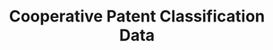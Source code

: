---
bigquery: https://console.cloud.google.com/bigquery?p=patents-public-data&d=cpc&page=dataset
citation: '“Cooperative Patent Classification” by the EPO and USPTO, for public use. '
contributors: EPO, USPTO
cost: None
description: Cooperative Patent Classification Data contains the scheme and definitions
  of the Cooperative Patent Classification system for classifying patent documents.
  The CPC is the result of a partnership between the EPO and the USPTO in their joint
  effort to develop a common, internationally compatible classification system for
  technical documents, in particular patent publications, which will be used by both
  offices in the patent granting process
documentation: https://www.cooperativepatentclassification.org/cpcSchemeAndDefinitions
last_edit: Mon, 04 Apr 2022 19:07:06 GMT
location: https://www.cooperativepatentclassification.org/index
maintained_by: USPTO, EPO
schema_fields: '[''status'', ''limitingReferences'', ''title_full'', ''titleFull'',
  ''ipcConcordant'', ''date_revised'', ''informative_references'', ''parents'', ''additional_only'',
  ''symbol'', ''not_allocatable'', ''child_groups'', ''residualReferences'', ''limiting_references'',
  ''childGroups'', ''applicationReferences'', ''sizeCache'', ''breakdownCode'', ''dateRevised'',
  ''children'', ''titlePart'', ''ipc_concordant'', ''application_references'', ''notAllocatable'',
  ''breakdown_code'', ''level'', ''title_part'', ''residual_references'', ''informativeReferences'',
  ''glossary'', ''definition'', ''synonyms'']'
shortname: cooperative_patent_classification
tags:
- patents
- science
title: Cooperative Patent Classification Data
uuid: 984374a7-16e9-4b35-9445-458daceb01bf
---